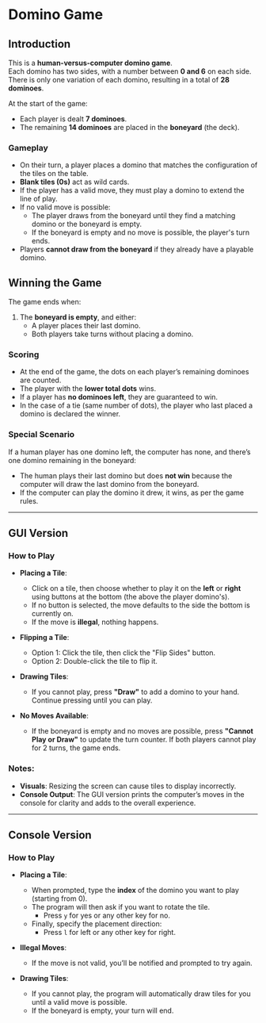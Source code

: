 # Domino Game

## Introduction  
This is a **human-versus-computer domino game**.  
Each domino has two sides, with a number between **0 and 6** on each side. There is only one variation of each domino, resulting in a total of **28 dominoes**.  

At the start of the game:  
- Each player is dealt **7 dominoes**.  
- The remaining **14 dominoes** are placed in the **boneyard** (the deck).  

### Gameplay  
- On their turn, a player places a domino that matches the configuration of the tiles on the table.  
- **Blank tiles (0s)** act as wild cards.  
- If the player has a valid move, they must play a domino to extend the line of play.  
- If no valid move is possible:  
  - The player draws from the boneyard until they find a matching domino or the boneyard is empty.  
  - If the boneyard is empty and no move is possible, the player's turn ends.  
- Players **cannot draw from the boneyard** if they already have a playable domino.

## Winning the Game  
The game ends when:  
1. The **boneyard is empty**, and either:  
   - A player places their last domino.  
   - Both players take turns without placing a domino.  

### Scoring  
- At the end of the game, the dots on each player’s remaining dominoes are counted.  
- The player with the **lower total dots** wins.  
- If a player has **no dominoes left**, they are guaranteed to win.  
- In the case of a tie (same number of dots), the player who last placed a domino is declared the winner.  

### Special Scenario  
If a human player has one domino left, the computer has none, and there’s one domino remaining in the boneyard:  
- The human plays their last domino but does **not win** because the computer will draw the last domino from the boneyard.  
- If the computer can play the domino it drew, it wins, as per the game rules.  

 ---

## GUI Version  
### How to Play  
- **Placing a Tile**:  
  - Click on a tile, then choose whether to play it on the **left** or **right** using buttons at the bottom (the above the player domino's).  
  - If no button is selected, the move defaults to the side the bottom is currently on.  
  - If the move is **illegal**, nothing happens.  

- **Flipping a Tile**:  
  - Option 1: Click the tile, then click the "Flip Sides" button.  
  - Option 2: Double-click the tile to flip it.  

- **Drawing Tiles**:  
  - If you cannot play, press **"Draw"** to add a domino to your hand. Continue pressing until you can play.  

- **No Moves Available**:  
  - If the boneyard is empty and no moves are possible, press **"Cannot Play or Draw"** to update the turn counter. If both players cannot play for 2 turns, the game ends.  

### Notes:  
- **Visuals**: Resizing the screen can cause tiles to display incorrectly.  
- **Console Output**: The GUI version prints the computer’s moves in the console for clarity and adds to the overall experience.  

---

## Console Version  
### How to Play  
- **Placing a Tile**:  
  - When prompted, type the **index** of the domino you want to play (starting from 0).  
  - The program will then ask if you want to rotate the tile.  
    - Press `y` for yes or any other key for no.  
  - Finally, specify the placement direction:  
    - Press `l` for left or any other key for right.  

- **Illegal Moves**:  
  - If the move is not valid, you’ll be notified and prompted to try again.  

- **Drawing Tiles**:  
  - If you cannot play, the program will automatically draw tiles for you until a valid move is possible.  
  - If the boneyard is empty, your turn will end.  